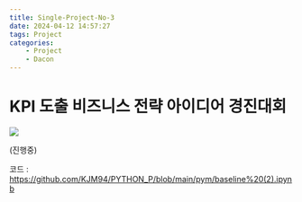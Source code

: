 ```yaml
---
title: Single-Project-No-3
date: 2024-04-12 14:57:27
tags: Project
categories:
    - Project
    - Dacon
---
```

# KPI 도출 비즈니스 전략 아이디어 경진대회

![](/image/kp.png)

(진행중)

코드 : https://github.com/KJM94/PYTHON_P/blob/main/pym/baseline%20(2).ipynb